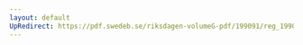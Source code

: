 ```yaml
---
layout: default
UpRedirect: https://pdf.swedeb.se/riksdagen-volumeG-pdf/199091/reg_199091/reg_199091_0239.pdf
---
```

